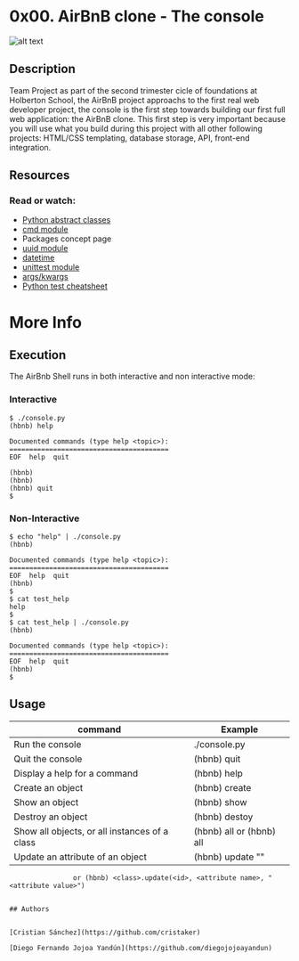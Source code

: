 # 0x00. AirBnB clone - The console


![alt text](https://user-images.githubusercontent.com/33245729/41383392-58f3dbb8-6f25-11e8-8215-d7c3832c0ae8.png)

## Description


Team Project as part of the second trimester cicle of foundations at Holberton School, the AirBnB project approachs to the first real web developer project, the console is the first step towards building our first full web application: the AirBnB clone. This first step is very important because you will use what you build during this project with all other following projects: HTML/CSS templating, database storage, API, front-end integration.

## Resources


### Read or watch:

* [Python abstract classes](https://blog.teclado.com/python-abc-abstract-base-classes/)
* [cmd module](https://docs.python.org/3.4/library/cmd.html)
* Packages concept page
* [uuid module](https://docs.python.org/3.4/library/uuid.html)
* [datetime](https://docs.python.org/3.4/library/datetime.html)
* [unittest module](https://docs.python.org/3.4/library/unittest.html#module-unittest)
* [args/kwargs](https://yasoob.me/2013/08/04/args-and-kwargs-in-python-explained/)
* [Python test cheatsheet](https://www.pythonsheets.com/notes/python-tests.html)

# More Info


## Execution

The AirBnb Shell runs in both interactive and non interactive mode:

### Interactive
```
$ ./console.py
(hbnb) help

Documented commands (type help <topic>):
========================================
EOF  help  quit

(hbnb)
(hbnb)
(hbnb) quit
$
```
### Non-Interactive
```
$ echo "help" | ./console.py
(hbnb)

Documented commands (type help <topic>):
========================================
EOF  help  quit
(hbnb)
$
$ cat test_help
help
$
$ cat test_help | ./console.py
(hbnb)

Documented commands (type help <topic>):
========================================
EOF  help  quit
(hbnb)
$
```

## Usage


command | Example
---|---
Run the console | ./console.py
Quit the console | (hbnb) quit
Display a help for a command | (hbnb) help <command>
Create an object | (hbnb) create <class>
Show an object | (hbnb) show <class> <id>
Destroy an object | (hbnb) destoy <class> <id>
Show all objects, or all instances of a class | (hbnb) all or (hbnb) all <class>
Update an attribute of an object | (hbnb) update <class> <id> <attribute name> "<attribute value>" 
					or (hbnb) <class>.update(<id>, <attribute name>, "<attribute value>")
```

## Authors


[Cristian Sánchez](https://github.com/cristaker)

[Diego Fernando Jojoa Yandún](https://github.com/diegojojoayandun)
